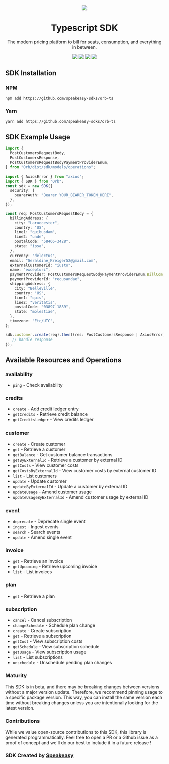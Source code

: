 <div align="center">
    <picture>
        <source srcset="https://user-images.githubusercontent.com/6267663/229776363-b219eaec-e1aa-4192-9123-d8a8e0ab997d.svg" media="(prefers-color-scheme: dark)">
        <img src="https://user-images.githubusercontent.com/6267663/229776275-b670d564-fc2e-4843-b061-adf230737e3f.svg">
    </picture>
    <h1>Typescript SDK</h1>
   <p>The modern pricing platform to bill for seats, consumption, and everything in between.</p>
   <a href="https://docs.withorb.com/docs/orb-docs/overview"><img src="https://img.shields.io/static/v1?label=Docs&message=API Ref&color=5444e4&style=for-the-badge" /></a>
   <a href="https://github.com/speakeasy-sdks/orb-ts/actions"><img src="https://img.shields.io/github/actions/workflow/status/speakeasy-sdks/orb-ts/speakeasy_sdk_generation.yml?style=for-the-badge" /></a>
  <a href="https://opensource.org/licenses/MIT"><img src="https://img.shields.io/badge/License-MIT-blue.svg?style=for-the-badge" /></a>
  <a href="https://github.com/speakeasy-sdks/orb-ts/releases"><img src="https://img.shields.io/github/v/release/speakeasy-sdks/orb-ts?sort=semver&style=for-the-badge" /></a>
</div>

<!-- Start SDK Installation -->
## SDK Installation

### NPM

```bash
npm add https://github.com/speakeasy-sdks/orb-ts
```

### Yarn

```bash
yarn add https://github.com/speakeasy-sdks/orb-ts
```
<!-- End SDK Installation -->

## SDK Example Usage
<!-- Start SDK Example Usage -->
```typescript
import {
  PostCustomersRequestBody,
  PostCustomersResponse,
  PostCustomersRequestBodyPaymentProviderEnum,
} from "Orb/dist/sdk/models/operations";

import { AxiosError } from "axios";
import { SDK } from "Orb";
const sdk = new SDK({
  security: {
    bearerAuth: "Bearer YOUR_BEARER_TOKEN_HERE",
  },
});

const req: PostCustomersRequestBody = {
  billingAddress: {
    city: "Laruecester",
    country: "US",
    line1: "quibusdam",
    line2: "unde",
    postalCode: "58466-3428",
    state: "ipsa",
  },
  currency: "delectus",
  email: "Geraldine_Kreiger52@gmail.com",
  externalCustomerId: "iusto",
  name: "excepturi",
  paymentProvider: PostCustomersRequestBodyPaymentProviderEnum.BillCom,
  paymentProviderId: "recusandae",
  shippingAddress: {
    city: "Belleville",
    country: "US",
    line1: "quis",
    line2: "veritatis",
    postalCode: "03897-1889",
    state: "molestiae",
  },
  timezone: "Etc/UTC",
};

sdk.customer.create(req).then((res: PostCustomersResponse | AxiosError) => {
   // handle response
});
```
<!-- End SDK Example Usage -->

<!-- Start SDK Available Operations -->
## Available Resources and Operations


### availability

* `ping` - Check availability

### credits

* `create` - Add credit ledger entry
* `getCredits` - Retrieve credit balance
* `getCreditsLedger` - View credits ledger

### customer

* `create` - Create customer
* `get` - Retrieve a customer
* `getBalance` - Get customer balance transactions
* `getByExternalId` - Retrieve a customer by external ID
* `getCosts` - View customer costs
* `getCostsByExternalId` - View customer costs by external customer ID
* `list` - List customers
* `update` - Update customer
* `updateByExternalId` - Update a customer by external ID
* `updateUsage` - Amend customer usage
* `updateUsageByExternalId` - Amend customer usage by external ID

### event

* `deprecate` - Deprecate single event
* `ingest` - Ingest events
* `search` - Search events
* `update` - Amend single event

### invoice

* `get` - Retrieve an Invoice
* `getUpcoming` - Retrieve upcoming invoice
* `list` - List invoices

### plan

* `get` - Retrieve a plan

### subscription

* `cancel` - Cancel subscription
* `changeSchedule` - Schedule plan change
* `create` - Create subscription
* `get` - Retrieve a subscription
* `getCost` - View subscription costs
* `getSchedule` - View subscription schedule
* `getUsage` - View subscription usage
* `list` - List subscriptions
* `unschedule` - Unschedule pending plan changes
<!-- End SDK Available Operations -->

### Maturity

This SDK is in beta, and there may be breaking changes between versions without a major version update. Therefore, we recommend pinning usage
to a specific package version. This way, you can install the same version each time without breaking changes unless you are intentionally
looking for the latest version.

### Contributions

While we value open-source contributions to this SDK, this library is generated programmatically.
Feel free to open a PR or a Github issue as a proof of concept and we'll do our best to include it in a future release !

### SDK Created by [Speakeasy](https://docs.speakeasyapi.dev/docs/using-speakeasy/client-sdks)

